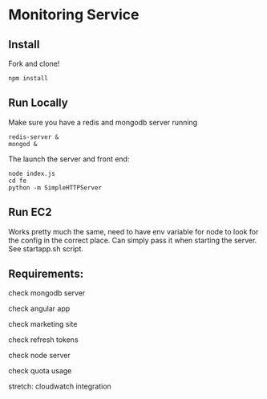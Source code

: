 # Monitoring Service

## Install

Fork and clone!

```
npm install
```

## Run Locally

Make sure you have a redis and mongodb server running

```
redis-server &
mongod &
```

The launch the server and front end:

```
node index.js
cd fe
python -m SimpleHTTPServer
```

## Run EC2

Works pretty much the same, need to have env variable for node to look for the config in the correct place. Can simply pass it when starting the server. See startapp.sh script.

## Requirements:

check mongodb server

check angular app

check marketing site

check refresh tokens

check node server

check quota usage

stretch: cloudwatch integration

